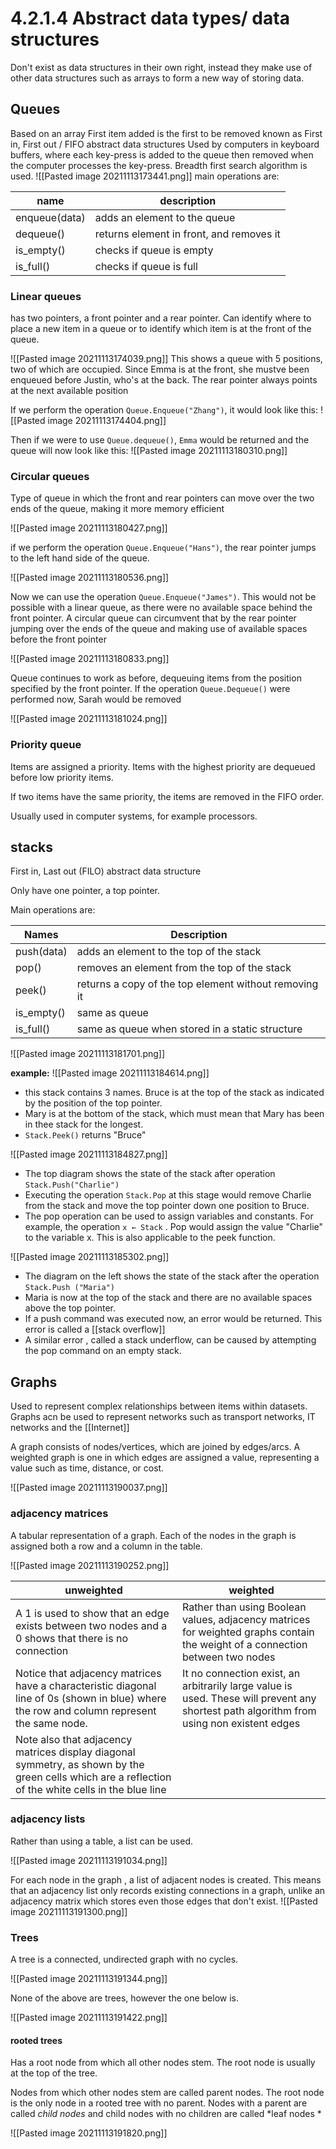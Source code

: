 # 4.2.1.4 Abstract data types/ data structures
Don't exist as data structures in their own right, instead they make use of other data structures such as arrays to form a new way of storing data.

## Queues
Based on an array 
First item added is the first to be removed
known as First in, First out / FIFO abstract data structures
Used by computers in keyboard buffers,  where each key-press is added to the queue then removed when the computer processes the key-press. 
Breadth first search algorithm is used.
![[Pasted image 20211113173441.png]]
main operations are:

| name          | description                              |
| ------------- | ---------------------------------------- |
| enqueue(data) | adds an element to the queue             |
| dequeue()     | returns element in front, and removes it |
| is_empty()    | checks if queue is empty                 |
| is_full()     | checks if queue is full                  |

### Linear queues
has two pointers, a front pointer and a rear pointer.
Can identify where to place a new item in a queue or to identify which item is at the front of the queue.

![[Pasted image 20211113174039.png]]
This shows a queue with 5 positions, two of which are occupied. Since Emma is at the front, she mustve been enqueued before Justin, who's at the back. The rear pointer always points at the next available position

If we perform the operation `Queue.Enqueue("Zhang")`, it would look like this:
![[Pasted image 20211113174404.png]]

Then if we were to use `Queue.dequeue()`, `Emma` would be returned and the queue will now look like this:
![[Pasted image 20211113180310.png]]

### Circular queues
Type of queue in which the front and rear pointers can move over the two ends of the queue, making it more memory efficient

![[Pasted image 20211113180427.png]]

if we perform the operation `Queue.Enqueue("Hans")`, the rear pointer jumps to the left hand side of the queue.

![[Pasted image 20211113180536.png]]

Now we can use the operation `Queue.Enqueue("James")`. This would not be possible with a linear queue, as there were no available space behind the front pointer. 
A circular queue can circumvent that by the rear pointer jumping over the ends of the queue and making use of available spaces before the front pointer

![[Pasted image 20211113180833.png]]

Queue continues to work as before, dequeuing items from the position specified by the front pointer. If the operation `Queue.Dequeue()` were performed now, Sarah would be removed

![[Pasted image 20211113181024.png]]

### Priority queue
Items are assigned a priority. Items with the highest priority are dequeued before low priority items. 

If two items have the same priority, the items are removed in the FIFO order.

Usually used in computer systems, for example processors.

## stacks
First in, Last out (FILO) abstract data structure

Only have one pointer, a top pointer.

Main operations are:

| Names      | Description                                           |
| ---------- | ----------------------------------------------------- |
| push(data) | adds an element to the top of the stack               |
| pop()      | removes an element from the top of the stack          |
| peek()     | returns a copy of the top element without removing it |
| is_empty() | same as queue                                         |
| is_full()  | same as queue when stored in a static structure       |


![[Pasted image 20211113181701.png]]

**example:**
![[Pasted image 20211113184614.png]]
- this stack contains 3 names. Bruce is at the top of the stack as indicated by the position of the top pointer.
- Mary is at the bottom of the stack, which must mean that Mary has been in thee stack for the longest.
- `Stack.Peek()` returns "Bruce" 

![[Pasted image 20211113184827.png]]

- The top diagram shows the state of the stack after operation `Stack.Push("Charlie")`
- Executing the operation `Stack.Pop` at this stage would remove Charlie from the stack and move the top pointer down one position to Bruce.
- The pop operation can be used to assign variables and constants. For example, the operation `x ← Stack` . Pop would assign the value "Charlie" to the variable x. This is also applicable to the peek function.

![[Pasted image 20211113185302.png]]

- The diagram on the left shows the state of the stack after the operation `Stack.Push ("Maria")`
- Maria is now at the top of the stack and there are no available spaces above the top pointer.
- If a push command was executed now, an error would be returned. This error is called a [[stack overflow]]
- A similar error , called a stack underflow, can be caused by attempting the pop command on an empty stack.

## Graphs
Used to represent complex relationships between items within datasets. Graphs acn be used to represent networks such as transport networks, IT networks and the [[Internet]]

A graph consists of nodes/vertices, which are joined by edges/arcs. A weighted graph is one in which edges are assigned a value, representing a value such as time, distance, or cost.

![[Pasted image 20211113190037.png]]

### adjacency matrices

A tabular representation of a graph. Each of the nodes in the graph is assigned both a row and a column in the table.

![[Pasted image 20211113190252.png]]

| unweighted                                                                                                                                          | weighted                                                                                                                                |
| --------------------------------------------------------------------------------------------------------------------------------------------------- | --------------------------------------------------------------------------------------------------------------------------------------- |
| A 1 is used to show that an edge exists between two nodes and a 0 shows that there is no connection                                                 | Rather than using Boolean values, adjacency matrices for weighted graphs contain the weight of a connection between two nodes           |
| Notice that adjacency matrices have a characteristic diagonal line of 0s (shown in blue) where the row and column represent the same node.          | It no connection exist, an arbitrarily large value is used. These will prevent any shortest path algorithm from using non existent edges |
| Note also that adjacency matrices display diagonal symmetry, as shown by the green cells which are a reflection of the white cells in the blue line |                                                                                                                                         |


### adjacency lists
Rather than using a table, a list can be used.

![[Pasted image 20211113191034.png]]

For each node in the graph , a list of adjacent nodes is created. This means that an adjacency list only records existing connections in a graph, unlike an adjacency matrix which stores even those edges that don't exist.
![[Pasted image 20211113191300.png]]

### Trees
A tree is a connected, undirected graph with no cycles.

![[Pasted image 20211113191344.png]]

None of the above are trees, however the one below is.

![[Pasted image 20211113191422.png]]

#### rooted trees
Has a root node from which all other nodes stem. The root node is usually at the top of the tree.

Nodes from which other nodes stem are called parent nodes. The root node is the only node in a rooted tree with no parent. Nodes with a parent are called *child nodes* and child nodes with no children are called *leaf nodes *

![[Pasted image 20211113191820.png]]